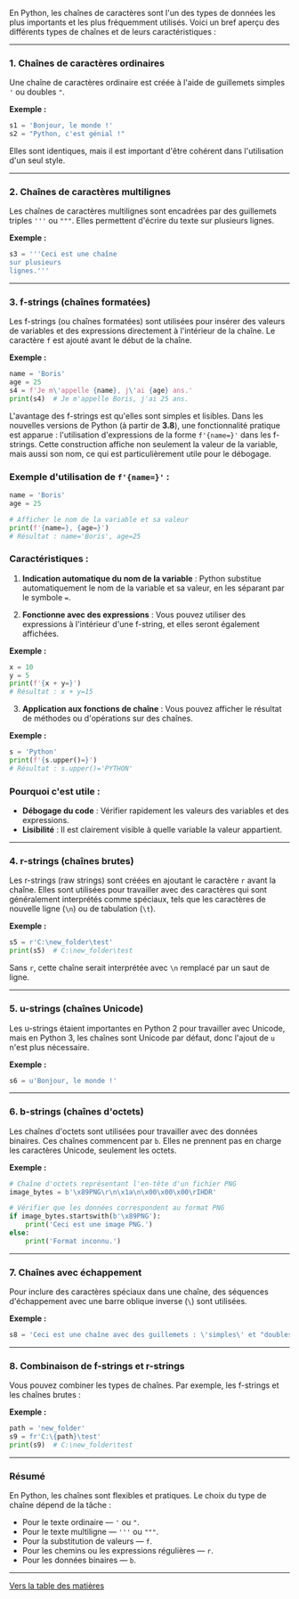 En Python, les chaînes de caractères sont l'un des types de données les plus importants et les plus fréquemment utilisés. Voici un bref aperçu des différents types de chaînes et de leurs caractéristiques :

---

### 1. **Chaînes de caractères ordinaires**
Une chaîne de caractères ordinaire est créée à l'aide de guillemets simples `'` ou doubles `"`.

**Exemple :**
```python
s1 = 'Bonjour, le monde !'
s2 = "Python, c'est génial !"
```

Elles sont identiques, mais il est important d'être cohérent dans l'utilisation d'un seul style.

---

### 2. **Chaînes de caractères multilignes**
Les chaînes de caractères multilignes sont encadrées par des guillemets triples `'''` ou `"""`. Elles permettent d'écrire du texte sur plusieurs lignes.

**Exemple :**
```python
s3 = '''Ceci est une chaîne
sur plusieurs
lignes.'''
```

---

### 3. **f-strings (chaînes formatées)**
Les f-strings (ou chaînes formatées) sont utilisées pour insérer des valeurs de variables et des expressions directement à l'intérieur de la chaîne. Le caractère `f` est ajouté avant le début de la chaîne.

**Exemple :**
```python
name = 'Boris'
age = 25
s4 = f'Je m\'appelle {name}, j\'ai {age} ans.'
print(s4)  # Je m'appelle Boris, j'ai 25 ans.
```

L'avantage des f-strings est qu'elles sont simples et lisibles.
Dans les nouvelles versions de Python (à partir de **3.8**), une fonctionnalité pratique est apparue : l'utilisation d'expressions de la forme `f'{name=}'` dans les f-strings. Cette construction affiche non seulement la valeur de la variable, mais aussi son nom, ce qui est particulièrement utile pour le débogage.

### Exemple d'utilisation de `f'{name=}'` :
```python
name = 'Boris'
age = 25

# Afficher le nom de la variable et sa valeur
print(f'{name=}, {age=}')
# Résultat : name='Boris', age=25
```

### Caractéristiques :
1. **Indication automatique du nom de la variable** : 
   Python substitue automatiquement le nom de la variable et sa valeur, en les séparant par le symbole `=`. 
   
2. **Fonctionne avec des expressions** : 
   Vous pouvez utiliser des expressions à l'intérieur d'une f-string, et elles seront également affichées. 

**Exemple :**
```python
x = 10
y = 5
print(f'{x + y=}')
# Résultat : x + y=15
```

3. **Application aux fonctions de chaîne** : 
   Vous pouvez afficher le résultat de méthodes ou d'opérations sur des chaînes. 

**Exemple :**
```python
s = 'Python'
print(f'{s.upper()=}')
# Résultat : s.upper()='PYTHON'
```

### Pourquoi c'est utile :
- **Débogage du code** : Vérifier rapidement les valeurs des variables et des expressions.
- **Lisibilité** : Il est clairement visible à quelle variable la valeur appartient.


---


### 4. **r-strings (chaînes brutes)**
Les r-strings (raw strings) sont créées en ajoutant le caractère `r` avant la chaîne. Elles sont utilisées pour travailler avec des caractères qui sont généralement interprétés comme spéciaux, tels que les caractères de nouvelle ligne (`\n`) ou de tabulation (`\t`).

**Exemple :**
```python
s5 = r'C:\new_folder\test'
print(s5)  # C:\new_folder\test
```

Sans `r`, cette chaîne serait interprétée avec `\n` remplacé par un saut de ligne.

---


### 5. **u-strings (chaînes Unicode)**
Les u-strings étaient importantes en Python 2 pour travailler avec Unicode, mais en Python 3, les chaînes sont Unicode par défaut, donc l'ajout de `u` n'est plus nécessaire.

**Exemple :**
```python
s6 = u'Bonjour, le monde !'
```

---


### 6. **b-strings (chaînes d'octets)**
Les chaînes d'octets sont utilisées pour travailler avec des données binaires. Ces chaînes commencent par `b`. Elles ne prennent pas en charge les caractères Unicode, seulement les octets.

**Exemple :**
```python
# Chaîne d'octets représentant l'en-tête d'un fichier PNG
image_bytes = b'\x89PNG\r\n\x1a\n\x00\x00\x00\rIHDR'

# Vérifier que les données correspondent au format PNG
if image_bytes.startswith(b'\x89PNG'):
    print('Ceci est une image PNG.')
else:
    print('Format inconnu.')

```

---


### 7. **Chaînes avec échappement**
Pour inclure des caractères spéciaux dans une chaîne, des séquences d'échappement avec une barre oblique inverse (`\`) sont utilisées.

**Exemple :**
```python
s8 = 'Ceci est une chaîne avec des guillemets : \'simples\' et "doubles".'
```

---


### 8. **Combinaison de f-strings et r-strings**
Vous pouvez combiner les types de chaînes. Par exemple, les f-strings et les chaînes brutes : 

**Exemple :**
```python
path = 'new_folder'
s9 = fr'C:\{path}\test'
print(s9)  # C:\new_folder\test
```

---


### Résumé 
En Python, les chaînes sont flexibles et pratiques. Le choix du type de chaîne dépend de la tâche : 
- Pour le texte ordinaire — `'` ou `"`.
- Pour le texte multiligne — `'''` ou `"""`.
- Pour la substitution de valeurs — `f`.
- Pour les chemins ou les expressions régulières — `r`.
- Pour les données binaires — `b`.

---

  [Vers la table des matières](https://github.com/hypo69/101_python_computer_games_ru/blob/master/cheat_sheets#readme)
